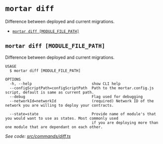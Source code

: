 `mortar diff`
=============

Difference between deployed and current migrations.

* [`mortar diff [MODULE_FILE_PATH]`](#mortar-diff-module_file_path)

## `mortar diff [MODULE_FILE_PATH]`

Difference between deployed and current migrations.

```
USAGE
  $ mortar diff [MODULE_FILE_PATH]

OPTIONS
  -h, --help                           show CLI help
  --configScriptPath=configScriptPath  Path to the mortar.config.js script, default is same as current path.
  --debug                              Flag used for debugging
  --networkId=networkId                (required) Network ID of the network you are willing to deploy your contracts.

  --state=state                        Provide name of module's that you would want to use as states. Most commonly used
                                       if you are deploying more than one module that are dependant on each other.
```

_See code: [src/commands/diff.ts](https://github.com/Tenderly/mortar-tenderly/blob/main/src/commands/diff.ts)_
